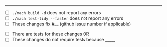 <!-- Please describe your changes on the following line: -->

---
<!-- Thank you for contributing to Servo! Please replace each `[ ]` by `[X]` when the step is complete, and replace `__` with appropriate data: -->
- [ ] `./mach build -d` does not report any errors
- [ ] `./mach test-tidy --faster` does not report any errors
- [ ] These changes fix #__ (github issue number if applicable)

<!-- Either: -->
- [ ] There are tests for these changes OR
- [ ] These changes do not require tests because _____

<!-- Pull requests that do not address these steps are welcome, but they will require additional verification as part of the review process. -->

